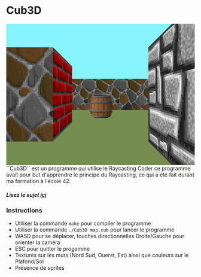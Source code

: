 
# Cub3D

<img align="center" src="../macOS/screenshot.bmp" alt="Screenshot of the game" />
``Cub3D`` est un programme qui utilise le Raycasting
Coder ce programme avait pour but d'apprendre le principe du Raycasting, ce qui a été fait durant ma formation à l'école 42.

##### _Lisez le sujet [ici](../subjects/fr.subject.pdf)_

### Instructions

* Utiliser la commande ``make`` pour compiler le programme
* Utiliser la commande ``./Cub3D map.cub`` pour lancer le programme
* WASD pour se déplacer, touches directionnelles Droite/Gauche pour orienter la caméra
* ESC pour quitter le progamme
* Textures sur les murs (Nord Sud, Ouerst, Est) ainsi que couleurs sur le Plafond/Sol
* Présence de sprites
